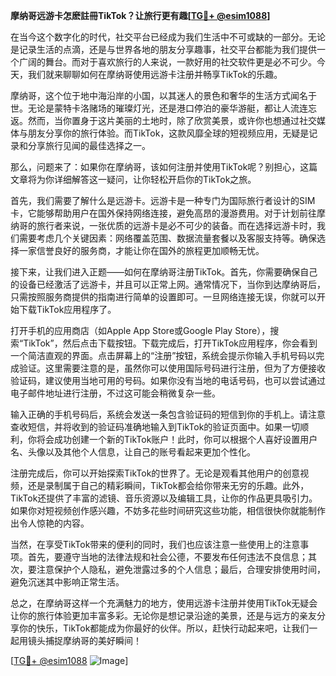 **摩纳哥远游卡怎麽註冊TikTok？让旅行更有趣[[TG💪+ @esim1088](https://t.me/s/esim1088)]**

在当今这个数字化的时代，社交平台已经成为我们生活中不可或缺的一部分。无论是记录生活的点滴，还是与世界各地的朋友分享趣事，社交平台都能为我们提供一个广阔的舞台。而对于喜欢旅行的人来说，一款好用的社交软件更是必不可少。今天，我们就来聊聊如何在摩纳哥使用远游卡注册并畅享TikTok的乐趣。

摩纳哥，这个位于地中海沿岸的小国，以其迷人的景色和奢华的生活方式闻名于世。无论是蒙特卡洛赌场的璀璨灯光，还是港口停泊的豪华游艇，都让人流连忘返。然而，当你置身于这片美丽的土地时，除了欣赏美景，或许你也想通过社交媒体与朋友分享你的旅行体验。而TikTok，这款风靡全球的短视频应用，无疑是记录和分享旅行见闻的最佳选择之一。

那么，问题来了：如果你在摩纳哥，该如何注册并使用TikTok呢？别担心，这篇文章将为你详细解答这一疑问，让你轻松开启你的TikTok之旅。

首先，我们需要了解什么是远游卡。远游卡是一种专门为国际旅行者设计的SIM卡，它能够帮助用户在国外保持网络连接，避免高昂的漫游费用。对于计划前往摩纳哥的旅行者来说，一张优质的远游卡是必不可少的装备。而在选择远游卡时，我们需要考虑几个关键因素：网络覆盖范围、数据流量套餐以及客服支持等。确保选择一家信誉良好的服务商，才能让你在国外的旅程更加顺畅无忧。

接下来，让我们进入正题——如何在摩纳哥注册TikTok。首先，你需要确保自己的设备已经激活了远游卡，并且可以正常上网。通常情况下，当你到达摩纳哥后，只需按照服务商提供的指南进行简单的设置即可。一旦网络连接无误，你就可以开始下载TikTok应用程序了。

打开手机的应用商店（如Apple App Store或Google Play Store），搜索“TikTok”，然后点击下载按钮。下载完成后，打开TikTok应用程序，你会看到一个简洁直观的界面。点击屏幕上的“注册”按钮，系统会提示你输入手机号码以完成验证。这里需要注意的是，虽然你可以使用国际号码进行注册，但为了方便接收验证码，建议使用当地可用的号码。如果你没有当地的电话号码，也可以尝试通过电子邮件地址进行注册，不过这可能会稍微复杂一些。

输入正确的手机号码后，系统会发送一条包含验证码的短信到你的手机上。请注意查收短信，并将收到的验证码准确地输入到TikTok的验证页面中。如果一切顺利，你将会成功创建一个新的TikTok账户！此时，你可以根据个人喜好设置用户名、头像以及其他个人信息，让自己的账号看起来更加个性化。

注册完成后，你可以开始探索TikTok的世界了。无论是观看其他用户的创意视频，还是录制属于自己的精彩瞬间，TikTok都会给你带来无穷的乐趣。此外，TikTok还提供了丰富的滤镜、音乐资源以及编辑工具，让你的作品更具吸引力。如果你对短视频创作感兴趣，不妨多花些时间研究这些功能，相信很快你就能制作出令人惊艳的内容。

当然，在享受TikTok带来的便利的同时，我们也应该注意一些使用上的注意事项。首先，要遵守当地的法律法规和社会公德，不要发布任何违法不良信息；其次，要注意保护个人隐私，避免泄露过多的个人信息；最后，合理安排使用时间，避免沉迷其中影响正常生活。

总之，在摩纳哥这样一个充满魅力的地方，使用远游卡注册并使用TikTok无疑会让你的旅行体验更加丰富多彩。无论你是想记录沿途的美景，还是与远方的亲友分享你的快乐，TikTok都能成为你最好的伙伴。所以，赶快行动起来吧，让我们一起用镜头捕捉摩纳哥的美好瞬间！

[[TG💪+ @esim1088](https://t.me/s/esim1088) ![Image](https://i.postimg.cc/4NQfJmqS/Snipaste-2025-05-13-00-14-12.png)]